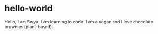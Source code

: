 # hello-world

Hello, I am Swya. I am learning to code. I am a vegan and I love chocolate brownies (plant-based).
